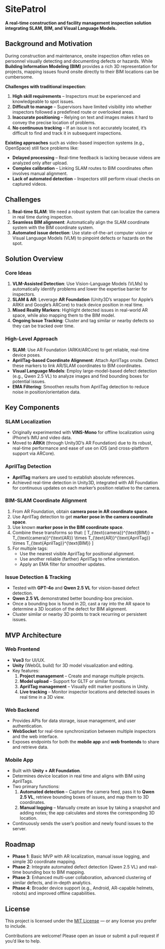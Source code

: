 # SitePatrol

**A real-time construction and facility management inspection solution integrating SLAM, BIM, and Visual Language Models.**
## Background and Motivation

During construction and maintenance, onsite inspection often relies on personnel visually detecting and documenting defects or hazards. While **Building Information Modeling (BIM)** provides a rich 3D representation for projects, mapping issues found onsite directly to their BIM locations can be cumbersome.

**Challenges with traditional inspection**:
1. **High skill requirements** – Inspectors must be experienced and knowledgeable to spot issues.
2. **Difficult to manage** – Supervisors have limited visibility into whether inspectors followed a predefined route or overlooked areas.
3. **Inaccurate positioning** – Relying on text and images makes it hard to convey the precise location of problems.
4. **No continuous tracking** – If an issue is not accurately located, it’s difficult to find and track it in subsequent inspections.

**Existing approaches** such as video-based inspection systems (e.g., OpenSpace) still face problems like:
- **Delayed processing** – Real-time feedback is lacking because videos are analyzed only after upload.
- **Complex calibration** – Linking SLAM routes to BIM coordinates often involves manual alignment.
- **Lack of automated detection** – Inspectors still perform visual checks on captured videos.

## Challenges

1. **Real-time SLAM**: We need a robust system that can localize the camera in real time during inspection.  
2. **Seamless BIM alignment**: Automatically align the SLAM coordinate system with the BIM coordinate system.  
3. **Automated issue detection**: Use state-of-the-art computer vision or Visual Language Models (VLM) to pinpoint defects or hazards on the spot.

## Solution Overview

### Core Ideas
1. **VLM-Assisted Detection**: Use Vision-Language Models (VLMs) to automatically identify problems and lower the expertise barrier for inspectors.  
2. **SLAM & AR**: Leverage **AR Foundation** (Unity3D’s wrapper for Apple’s ARKit and Google’s ARCore) to track device position in real time.  
3. **Mixed Reality Markers**: Highlight detected issues in real-world AR space, while also mapping them to the BIM model.  
4. **Ongoing Issue Tracking**: Cluster and tag similar or nearby defects so they can be tracked over time.

### High-Level Approach
- **SLAM**: Use AR Foundation (ARKit/ARCore) to get reliable, real-time device poses.
- **AprilTag-based Coordinate Alignment**: Attach AprilTags onsite. Detect these markers to link AR/SLAM coordinates to BIM coordinates.
- **Visual Language Models**: Employ large-model-based defect detection (e.g., Qwen 2.5 VL) to analyze images and find bounding boxes for potential issues.
- **EMA Filtering**: Smoothen results from AprilTag detection to reduce noise in position/orientation data.

## Key Components

### SLAM Localization
- Originally experimented with **VINS-Mono** for offline localization using iPhone’s IMU and video data.
- Moved to **ARKit** (through Unity3D’s AR Foundation) due to its robust, real-time performance and ease of use on iOS (and cross-platform support via ARCore).

### AprilTag Detection
- **AprilTag** markers are used to establish absolute references.  
- Achieved real-time detection in Unity3D, integrated with AR Foundation for continuous updates on each marker’s position relative to the camera.

### BIM-SLAM Coordinate Alignment
1. From AR Foundation, obtain **camera pose in AR coordinate space**.
2. Use AprilTag detection to get **marker pose in the camera coordinate space**.
3. Use known **marker pose in the BIM coordinate space**.
4. Combine these transforms so that:
   \[
   T_{\text{camera}}^{\text{BIM}} = T_{\text{camera}}^{\text{AR}} \times T_{\text{AR}}^{\text{AprilTag}} \times T_{\text{AprilTag}}^{\text{BIM}}
   \]
5. For multiple tags:
   - Use the nearest visible AprilTag for positional alignment.
   - Use another reliable (farther) AprilTag to refine orientation.
   - Apply an EMA filter for smoother updates.

### Issue Detection & Tracking
- Tested with **GPT-4o** and **Qwen 2.5 VL** for vision-based defect detection.  
- **Qwen 2.5 VL** demonstrated better bounding-box precision.  
- Once a bounding box is found in 2D, cast a ray into the AR space to determine a 3D location of the defect for BIM alignment.  
- Cluster similar or nearby 3D points to track recurring or persistent issues.

## MVP Architecture

### Web Frontend
- **Vue3** for UI/UX.  
- **Unity** (WebGL build) for 3D model visualization and editing.  
- Key features:
  1. **Project management** – Create and manage multiple projects.  
  2. **Model upload** – Support for GLTF or similar formats.  
  3. **AprilTag management** – Visually edit marker positions in Unity.  
  4. **Live tracking** – Monitor inspector locations and detected issues in real time in a 3D view.

### Web Backend
- Provides APIs for data storage, issue management, and user authentication.  
- **WebSocket** for real-time synchronization between multiple inspectors and the web interface.  
- Exposes endpoints for both the **mobile app** and **web frontends** to share and retrieve data.

### Mobile App
- Built with **Unity + AR Foundation**.  
- Determines device location in real time and aligns with BIM using AprilTags.  
- Two primary functions:
  1. **Automated detection** – Capture the camera feed, pass it to **Qwen 2.5 VL**, retrieve bounding boxes of issues, and map them to 3D coordinates.  
  2. **Manual logging** – Manually create an issue by taking a snapshot and adding notes; the app calculates and stores the corresponding 3D location.  
- Continuously sends the user’s position and newly found issues to the server.

## Roadmap
- **Phase 1**: Basic MVP with AR localization, manual issue logging, and simple 3D coordinate mapping.  
- **Phase 2**: Integrate automated defect detection (Qwen 2.5 VL) and real-time bounding box to BIM mapping.  
- **Phase 3**: Enhanced multi-user collaboration, advanced clustering of similar defects, and in-depth analytics.  
- **Phase 4**: Broader device support (e.g., Android, AR-capable helmets, robots) and improved offline capabilities.

## License
This project is licensed under the [MIT License](LICENSE) — or any license you prefer to include.

Contributions are welcome! Please open an issue or submit a pull request if you’d like to help.
